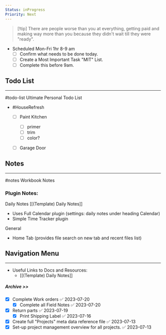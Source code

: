 ```yaml
---
Status: inProgress
Priority: Next
---
```

> [!tip] There are people worse than you at everything, getting paid and making way more than you because they didn't wait till they were "ready".

- Scheduled Mon-Fri 1hr 8-9 am 
	- [ ] Confirm what needs to be done today. 
	- [ ] Create a Most Important Task "MIT" List. 
	- [ ] Complete this before 9am.

## Todo List 
---
#todo-list Ultimate Personal Todo List


- #HouseRefresh
	- [ ] Paint Kitchen
		- [ ] primer
		- [ ] trim
		- [ ] color?
	- [ ] Garage Door



## Notes 
---
#notes Workbook Notes

### Plugin Notes:
Daily Notes [[(Template) Daily Notes]]
- Uses Full Calendar plugin (settings: daily notes under heading Calendar)
- Simple Time Tracker plugin

General
- Home Tab (provides file search on new tab and recent files list)




## Navigation Menu
---  
- Useful Links to Docs and Resources: 
	- [[(Template) Daily Notes]]




##### Archive >>
- [x] Complete Work orders ✅ 2023-07-20
	- [x] Complete all Field Notes ✅ 2023-07-20
- [x] Return parts ✅ 2023-07-19
	- [x] Print Shipping Label ✅ 2023-07-16
- [x] Create full "Projects" meta data reference file ✅ 2023-07-13
- [x] Set-up project management overview for all projects. ✅ 2023-07-13
